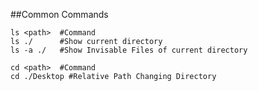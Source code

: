 ##Common Commands

```shell
ls <path>  #Command
ls ./      #Show current directory
ls -a ./   #Show Invisable Files of current directory
```

```shell
cd <path>  #Command
cd ./Desktop #Relative Path Changing Directory
```
